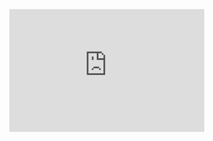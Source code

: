 <iframe src='https://tradingeconomics.com/embed/?s=frcci&v=202410250704V20230410&h=220&w=350&ref=/france/consumer-confidence&type=column&d1=2023-11-01&d2=2024-10-31' height='220' width='350'  frameborder='0' scrolling='no'></iframe>
